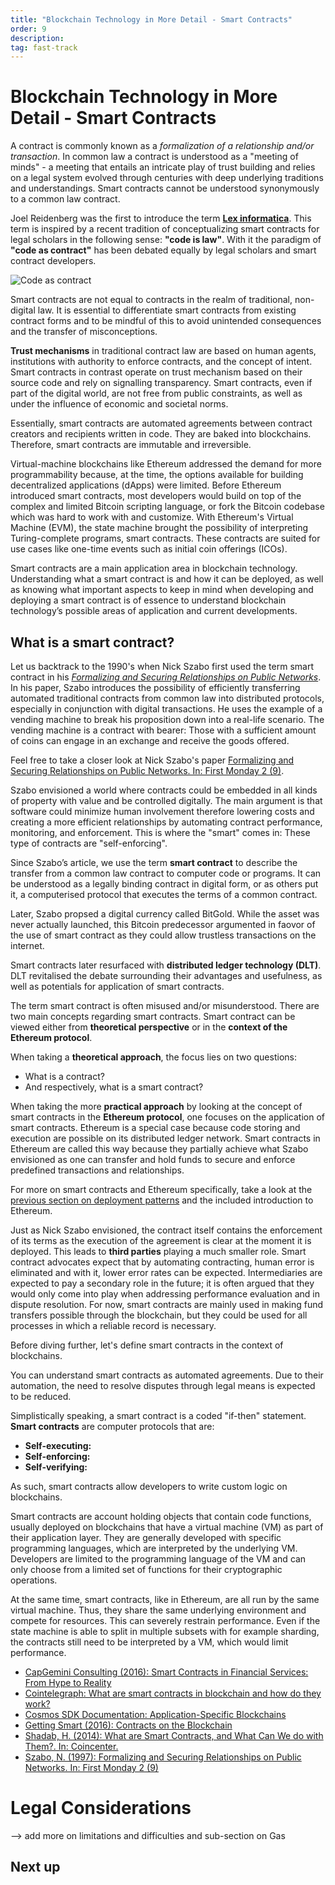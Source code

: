 ```yaml
---
title: "Blockchain Technology in More Detail - Smart Contracts"
order: 9
description: 
tag: fast-track
---
```


# Blockchain Technology in More Detail - Smart Contracts

A contract is commonly known as a _formalization of a relationship and/or transaction_. In common law a contract is understood as a "meeting of minds" - a meeting that entails an intricate play of trust building and relies on a legal system evolved through centuries with deep underlying traditions and understandings. Smart contracts cannot be understood synonymously to a common law contract.

<ExpansionPanel title="Code as contract?">

Joel Reidenberg was the first to introduce the term [**Lex informatica**](https://ir.lawnet.fordham.edu/cgi/viewcontent.cgi?article=1041&context=faculty_scholarship). This term is inspired by a recent tradition of conceptualizing smart contracts for legal scholars in the following sense: **"code is law"**. With it the paradigm of **"code as contract"** has been debated equally by legal scholars and smart contract developers.

![Code as contract](images/codeascontract.png)

Smart contracts are not equal to contracts in the realm of traditional, non-digital law. It is essential to differentiate smart contracts from existing contract forms and to be mindful of this to avoid unintended consequences and the transfer of misconceptions.

**Trust mechanisms** in traditional contract law are based on human agents, institutions with authority to enforce contracts, and the concept of intent. Smart contracts in contrast operate on trust mechanism based on their source code and rely on signalling transparency. Smart contracts, even if part of the digital world, are not free from public constraints, as well as under the influence of economic and societal norms.

</ExpansionPanel>

Essentially, smart contracts are automated agreements between contract creators and recipients written in code. They are baked into blockchains. Therefore, smart contracts are immutable and irreversible.

Virtual-machine blockchains like Ethereum addressed the demand for more programmability because, at the time, the options available for building decentralized applications (dApps) were limited. Before Ethereum introduced smart contracts, most developers would build on top of the complex and limited Bitcoin scripting language, or fork the Bitcoin codebase which was hard to work with and customize. With Ethereum's Virtual Machine (EVM), the state machine brought the possibility of interpreting Turing-complete programs, smart contracts. These contracts are suited for use cases like one-time events such as initial coin offerings (ICOs).

Smart contracts are a main application area in blockchain technology. Understanding what a smart contract is and how it can be deployed, as well as knowing what important aspects to keep in mind when developing and deploying a smart contract is of essence to understand blockchain technology’s possible areas of application and current developments.

## What is a smart contract?

<ExpansionPanel title="The beginnings of smart contracts">

Let us backtrack to the 1990's when Nick Szabo first used the term smart contract in his [*Formalizing and Securing Relationships on Public Networks*](https://journals.uic.edu/ojs/index.php/fm/article/view/548/469). In his paper, Szabo introduces the possibility of efficiently transferring automated traditional contracts from common law into distributed protocols, especially in conjunction with digital transactions. He uses the example of a vending machine to break his proposition down into a real-life scenario. The vending machine is a contract with bearer: Those with a sufficient amount of coins can engage in an exchange and receive the goods offered.

<HighlightBox type="docs">

Feel free to take a closer look at Nick Szabo's paper [Formalizing and Securing Relationships on Public Networks. In: First Monday 2 (9)](https://journals.uic.edu/ojs/index.php/fm/article/view/548/469).

</HighlightBox>

Szabo envisioned a world where contracts could be embedded in all kinds of property with value and be controlled digitally. The main argument is that software could minimize human involvement therefore lowering costs and creating a more efficient relationships by automating contract performance, monitoring, and enforcement. This is where the "smart" comes in: These type of contracts are "self-enforcing".

Since Szabo’s article, we use the term **smart contract** to describe the transfer from a common law contract to computer code or programs. It can be understood as a legally binding contract in digital form, or as others put it, a computerised protocol that executes the terms of a common contract.

Later, Szabo propsed a digital currency called BitGold. While the asset was never actually launched, this Bitcoin predecessor argumented in faovor of the use of smart contract as they could allow trustless transactions on the internet.



Smart contracts later resurfaced with **distributed ledger technology (DLT)**. DLT revitalised the debate surrounding their advantages and usefulness, as well as potentials for application of smart contracts.

</ExpansionPanel>

<!-- After video edit, include: Title: Smart contracts, URL:  https://www.youtube.com/watch?v=SirFQ4WIkDY -->

The term smart contract is often misused and/or misunderstood. There are two main concepts regarding smart contracts. Smart contract can be viewed either from **theoretical perspective** or in the **context of the Ethereum protocol**.

When taking a **theoretical approach**, the focus lies on two questions:

* What is a contract?
* And respectively, what is a smart contract?

When taking the more **practical approach** by looking at the concept of smart contracts in the **Ethereum protocol**, one focuses on the application of smart contracts. Ethereum is a special case because code storing and execution are possible on its distributed ledger network. Smart contracts in Ethereum are called this way because they partially achieve what Szabo envisioned as one can transfer and hold funds to secure and enforce predefined transactions and relationships.

<HighlightBox type="tip">

For more on smart contracts and Ethereum specifically, take a look at the [previous section on deployment patterns](deployment.md) and the included introduction to Ethereum.

</HighlightBox>

Just as Nick Szabo envisioned, the contract itself contains the enforcement of its terms as the execution of the agreement is clear at the moment it is deployed. This leads to **third parties** playing a much smaller role. Smart contract advocates expect that by automating contracting, human error is eliminated and with it, lower error rates can be expected. Intermediaries are expected to pay a secondary role in the future; it is often argued that they would only come into play when addressing performance evaluation and in dispute resolution. For now, smart contracts are mainly used in making fund transfers possible through the blockchain, but they could be used for all processes in which a reliable record is necessary.

Before diving further, let's define smart contracts in the context of blockchains.

You can understand smart contracts as automated agreements. Due to their automation, the need to resolve disputes through legal means is expected to be reduced.

Simplistically speaking, a smart contract is a coded "if-then" statement. **Smart contracts** are computer protocols that are:

* **Self-executing:**
* **Self-enforcing:**
* **Self-verifying:** 

As such, smart contracts allow developers to write custom logic on blockchains.

Smart contracts are account holding objects that contain code functions, usually deployed on blockchains that have a virtual machine (VM) as part of their application layer. They are generally developed with specific programming languages, which are interpreted by the underlying VM. Developers are limited to the programming language of the VM and can only choose from a limited set of functions for their cryptographic operations.

At the same time, smart contracts, like in Ethereum, are all run by the same virtual machine. Thus, they share the same underlying environment and compete for resources. This can severely restrain performance. Even if the state machine is able to split in multiple subsets with for example sharding, the contracts still need to be interpreted by a VM, which would limit performance.







<HighlightBox type="reading">

* [CapGemini Consulting (2016): Smart Contracts in Financial Services: From Hype to Reality](https://www.capgemini.com/consulting/wp-content/uploads/sites/30/2017/07/smart-contracts.pdf)
* [Cointelegraph: What are smart contracts in blockchain and how do they work?](https://cointelegraph.com/ethereum-for-beginners/what-are-smart-contracts-a-beginners-guide-to-automated-agreements)
* [Cosmos SDK Documentation: Application-Specific Blockchains](https://docs.cosmos.network/master/intro/why-app-specific.html)
* [Getting Smart (2016): Contracts on the Blockchain](https://www.iif.com/Publications/ID/582/Getting-Smart-Contracts-on-the-Blockchain)
* [Shadab, H. (2014): What are Smart Contracts, and What Can We do with Them?. In: Coincenter.](https://coincenter.org/entry/what-are-smart-contracts-and-what-can-we-do-with-them)
* [Szabo, N. (1997): Formalizing and Securing Relationships on Public Networks. In: First Monday 2 (9)](https://journals.uic.edu/ojs/index.php/fm/article/view/548/469)


</HighlightBox>




# Legal Considerations




--> add more on limitations and difficulties and sub-section on Gas


## Next up
